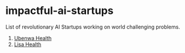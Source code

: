 # impactful-ai-startups
List of revolutionary AI Startups working on world challenging problems.

1. [Ubenwa Health](https://ubenwa.ai/)
2. [Lisa Health](https://midday.health/)
